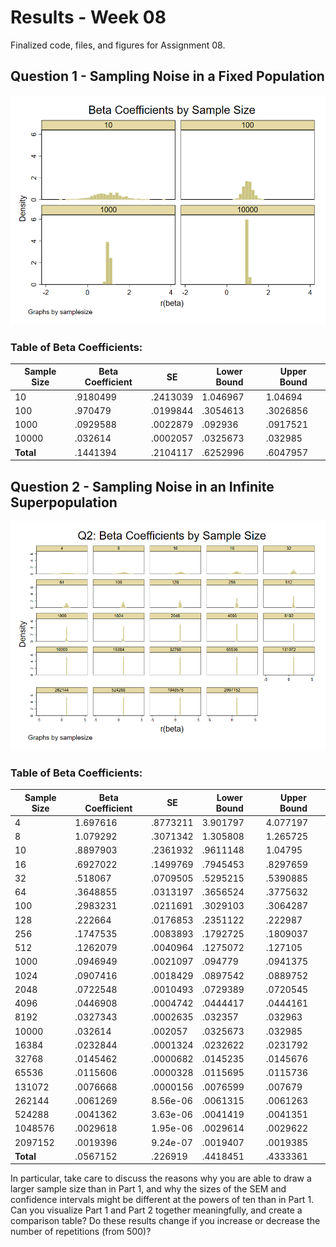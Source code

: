 # Results - Week 08
Finalized code, files, and figures for Assignment 08.

## Question 1 - Sampling Noise in a Fixed Population

![Beta_Graph](https://github.com/gui2de/ppol768-spring23/blob/e419748e7b46dc0e77f06e0e5cffd11aefd66f6b/Individual%20Assignments/Hill%20Hannah/week-08/outputs/wk08_q1beta.png)




### Table of Beta Coefficients:
| Sample Size | Beta Coefficient | SE | Lower Bound | Upper Bound|
|------------|-------------|----|--------|-------|
| 10 | .9180499 | .2413039 | 1.046967 | 1.04694 |
| 100 | .970479 | .0199844 | .3054613 | .3026856 |
| 1000 | .0929588 | .0022879 | .092936 |.0917521 |
| 10000 | .032614 | .0002057 | .0325673 | .032985 |
| **Total** | .1441394 | .2104117 | .6252996 | .6047957 |

## Question 2 - Sampling Noise in an Infinite Superpopulation

![Beta_Graph2](https://github.com/gui2de/ppol768-spring23/blob/50a664800385a51f76628c60cd5cb0a0a72f7f61/Individual%20Assignments/Hill%20Hannah/week-08/outputs/wk08_q2beta.png)

### Table of Beta Coefficients:
| Sample Size | Beta Coefficient | SE | Lower Bound | Upper Bound|
|------------|-------------|----|--------|-------|
| 4 | 1.697616 | .8773211 | 3.901797 | 4.077197 |
| 8 | 1.079292 | .3071342 | 1.305808 | 1.265725 |
| 10 | .8897903 | .2361932 | .9611148 | 1.04795 |
| 16 | .6927022 | .1499769 | .7945453 | .8297659 |
| 32 | .518067 | .0709505 | .5295215 | .5390885 |
| 64 | .3648855 | .0313197 | .3656524 | .3775632 |
| 100 | .2983231 | .0211691 | .3029103 | .3064287 |
| 128 | .222664 | .0176853 | .2351122 | .222987 |
| 256 | .1747535 | .0083893 | .1792725 | .1809037 |
| 512 | .1262079 | .0040964 | .1275072 | .127105 |
| 1000 | .0946949 | .0021097 | .094779 | .0941375 |
| 1024 | .0907416 | .0018429 | .0897542 | .0889752 |
| 2048 | .0722548 | .0010493 | .0729389 | .0720545 |
| 4096 | .0446908 | .0004742 | .0444417 | .0444161 |
| 8192 | .0327343 | .0002635 | .032357 | .032963 |
| 10000 | .032614 | .002057 | .0325673 | .032985 |
| 16384 | .0232844 | .0001324 | .0232622 | .0231792 |
| 32768 | .0145462 | .0000682 | .0145235 | .0145676 |
| 65536 | .0115606 | .0000328 | .0115695 | .0115736 |
| 131072  | .0076668 | .0000156 | .0076599 | .007679 |
| 262144 | .0061269 | 8.56e-06 | .0061315 | .0061263 |
| 524288 | .0041362 | 3.63e-06 | .0041419 | .0041351 |
| 1048576 | .0029618 | 1.95e-06 | .0029614 | .0029622 |
| 2097152 | .0019396 | 9.24e-07 | .0019407 | .0019385 |
| **Total** | .0567152 | .226919 | .4418451 | .4333361 |

In particular, take care to discuss the reasons why you are able to draw a larger sample size than in Part 1, and why the sizes of the SEM and confidence intervals might be different at the powers of ten than in Part 1. Can you visualize Part 1 and Part 2 together meaningfully, and create a comparison table?
Do these results change if you increase or decrease the number of repetitions (from 500)?
